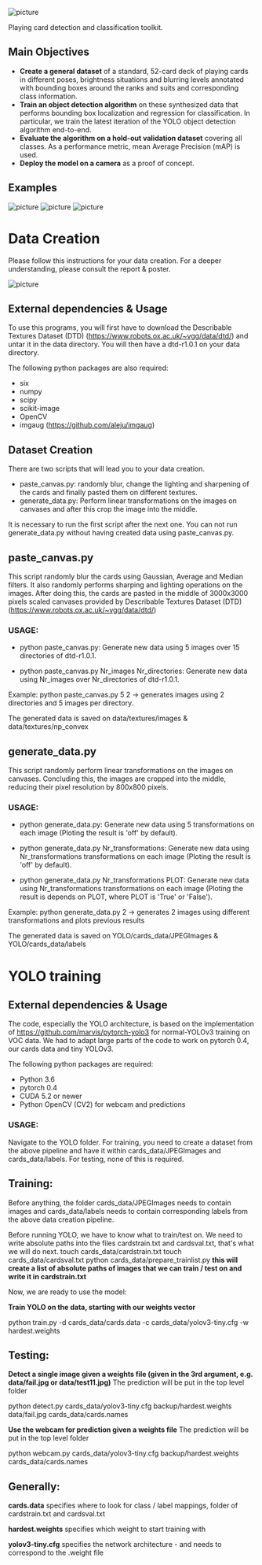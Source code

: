 ![picture](poster/figures/playcdc.png)

Playing card detection and classification toolkit.

## Main Objectives

- **Create a general dataset** of a standard, 52-card deck of playing cards  in different poses, brightness situations and blurring levels annotated with bounding boxes around the ranks and suits and corresponding class information.
- **Train an object detection algorithm** on these synthesized data that performs bounding box localization and regression for classification. In particular, we train  the latest iteration of the YOLO object detection algorithm end-to-end.
- **Evaluate the algorithm on a hold-out validation dataset** covering all classes. As a performance metric, mean Average Precision (mAP) is used.
- **Deploy the model on a camera** as a proof of concept.

## Examples
![picture](report/images/success2.jpg)
![picture](report/images/predictions.jpg)
![picture](report/images/success3.jpg)

# Data Creation
Please follow this instructions for your data creation.
For a deeper understanding, please consult the report & poster.

![picture](poster/figures/data_creation.jpg)

## External dependencies & Usage
To use this programs, you will first have to download the 
Describable Textures Dataset (DTD) (https://www.robots.ox.ac.uk/~vgg/data/dtd/) and 
untar it in the data directory.
You will then have a dtd-r1.0.1 on your data directory.

The following python packages are also required:
- six
- numpy
- scipy
- scikit-image 
- OpenCV
- imgaug (https://github.com/aleju/imgaug)

## Dataset Creation
There are two scripts that will lead you to your data creation.

- paste_canvas.py: randomly blur, change the lighting and sharpening of the cards and 
  finally pasted them on different textures.
- generate_data.py: Perform linear transformations on the images on canvases and after this
  crop the image into the middle.

It is necessary to run the first script after the next one.
You can not run generate_data.py without having created data using paste_canvas.py.

## paste_canvas.py
This script randomly blur the cards using Gaussian, Average and Median filters.
It also randomly performs sharping and lighting operations on the images. 
After doing this, the cards are pasted in the middle of 3000x3000 pixels scaled canvases provided by 
Describable Textures Dataset (DTD) (https://www.robots.ox.ac.uk/~vgg/data/dtd/)

### USAGE:

- python paste_canvas.py:  Generate new data using 5 images over 15 directories of dtd-r1.0.1.

- python paste_canvas.py Nr_images Nr_directories:  Generate new data using Nr_images over Nr_directories of dtd-r1.0.1. 

Example: python paste_canvas.py 5 2 -> generates images using 2 directories and 5 images per directory.

The generated data is saved on data/textures/images & data/textures/np_convex

## generate_data.py
This script randomly perform linear transformations on the images on canvases.
Concluding this, the images are cropped into the middle, reducing their pixel resolution by 800x800 pixels.

### USAGE:

- python generate_data.py: Generate new data using 5 transformations on each image (Ploting the result is 'off' by default).

- python generate_data.py Nr_transformations: Generate new data using Nr_transformations transformations on each image (Ploting the result is 'off' by default). 

- python generate_data.py Nr_transformations PLOT: Generate new data using Nr_transformations transformations on each image (Ploting the result is depends on PLOT, where PLOT is 'True' or 'False'). 

Example: python generate_data.py 2 -> generates 2 images using different transformations and plots previous results

The generated data is saved on YOLO/cards_data/JPEGImages & YOLO/cards_data/labels

# YOLO training

## External dependencies & Usage

The code, especially the YOLO architecture, is based on the implementation of https://github.com/marvis/pytorch-yolo3 for normal-YOLOv3 training on VOC data. We had to adapt large parts of the code to work on pytorch 0.4, our cards data and tiny YOLOv3.

The following python packages are required:
- Python 3.6
- pytorch 0.4
- CUDA 5.2 or newer
- Python OpenCV (CV2) for webcam and predictions
### USAGE:
Navigate to the YOLO folder.
For training, you need to create a dataset from the above pipeline and have it within cards_data/JPEGImages and cards_data/labels. For testing, none of this is required.

## Training:
Before anything, the folder cards_data/JPEGImages needs to contain images and cards_data/labels needs to contain corresponding labels from the above data creation pipeline.

Before running YOLO, we have to know what to train/test on. We need to write absolute paths into the files cardstrain.txt and cardsval.txt, that's what we will do next.
touch cards_data/cardstrain.txt
touch cards_data/cardsval.txt 
python cards_data/prepare_trainlist.py  **this will create a list of absolute paths of images that we can train / test on and write it in cardstrain.txt**

Now, we are ready to use the model:

**Train YOLO on the data, starting with our weights vector**

python train.py -d cards_data/cards.data -c cards_data/yolov3-tiny.cfg -w hardest.weights

## Testing:
**Detect a single image given a weights file (given in the 3rd argument, e.g. data/fail.jpg or data/test11.jpg)** The prediction will be put in the top level folder

python detect.py cards_data/yolov3-tiny.cfg backup/hardest.weights data/fail.jpg cards_data/cards.names

**Use the webcam for prediction given a weights file** The prediction will be put in the top level folder

python webcam.py cards_data/yolov3-tiny.cfg backup/hardest.weights cards_data/cards.names

## Generally:

**cards.data** specifies where to look for class / label mappings, folder of cardstrain.txt and cardsval.txt

**hardest.weights** specifies which weight to start training with

**yolov3-tiny.cfg** specifies the network architecture - and needs to correspond to the .weight file
